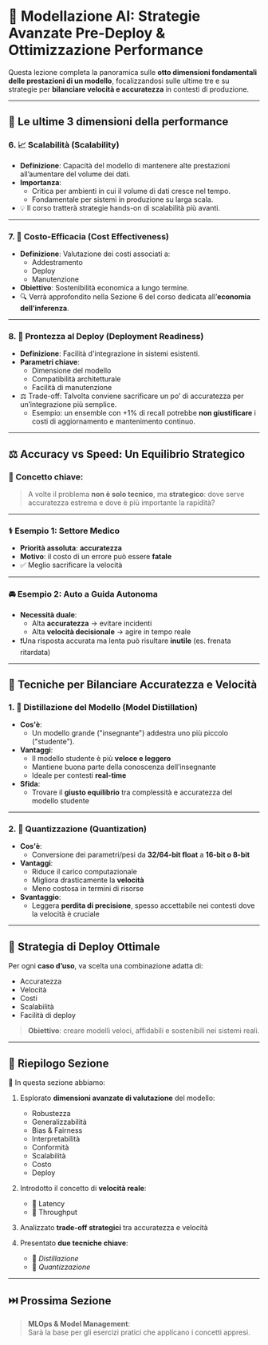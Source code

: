 # 🧠 Modellazione AI: Strategie Avanzate Pre-Deploy & Ottimizzazione Performance

Questa lezione completa la panoramica sulle **otto dimensioni fondamentali delle prestazioni di un modello**, focalizzandosi sulle ultime tre e su strategie per **bilanciare velocità e accuratezza** in contesti di produzione.

---

## 🔶 Le ultime 3 dimensioni della performance

### 6. 📈 Scalabilità (Scalability)
- **Definizione**: Capacità del modello di mantenere alte prestazioni all’aumentare del volume dei dati.
- **Importanza**:
  - Critica per ambienti in cui il volume di dati cresce nel tempo.
  - Fondamentale per sistemi in produzione su larga scala.
- 💡 Il corso tratterà strategie hands-on di scalabilità più avanti.

---

### 7. 💸 Costo-Efficacia (Cost Effectiveness)
- **Definizione**: Valutazione dei costi associati a:
  - Addestramento
  - Deploy
  - Manutenzione
- **Obiettivo**: Sostenibilità economica a lungo termine.
- 🔍 Verrà approfondito nella Sezione 6 del corso dedicata all’**economia dell’inferenza**.

---

### 8. 🚀 Prontezza al Deploy (Deployment Readiness)
- **Definizione**: Facilità d'integrazione in sistemi esistenti.
- **Parametri chiave**:
  - Dimensione del modello
  - Compatibilità architetturale
  - Facilità di manutenzione
- ⚖️ Trade-off: Talvolta conviene sacrificare un po’ di accuratezza per un’integrazione più semplice.
  - Esempio: un ensemble con +1% di recall potrebbe **non giustificare** i costi di aggiornamento e mantenimento continuo.

---

## ⚖️ Accuracy vs Speed: Un Equilibrio Strategico

### 🎯 Concetto chiave:
> A volte il problema **non è solo tecnico**, ma **strategico**: dove serve accuratezza estrema e dove è più importante la rapidità?

---

### ⚕️ Esempio 1: Settore Medico
- **Priorità assoluta**: **accuratezza**
- **Motivo**: il costo di un errore può essere **fatale**
- ✅ Meglio sacrificare la velocità

---

### 🚘 Esempio 2: Auto a Guida Autonoma
- **Necessità duale**:
  - Alta **accuratezza** → evitare incidenti
  - Alta **velocità decisionale** → agire in tempo reale
- ❗Una risposta accurata ma lenta può risultare **inutile** (es. frenata ritardata)

---

## 🔧 Tecniche per Bilanciare Accuratezza e Velocità

### 1. 🧪 **Distillazione del Modello (Model Distillation)**
- **Cos'è**: 
  - Un modello grande ("insegnante") addestra uno più piccolo ("studente").
- **Vantaggi**:
  - Il modello studente è più **veloce e leggero**
  - Mantiene buona parte della conoscenza dell’insegnante
  - Ideale per contesti **real-time**
- **Sfida**:
  - Trovare il **giusto equilibrio** tra complessità e accuratezza del modello studente

---

### 2. 🔢 **Quantizzazione (Quantization)**
- **Cos'è**: 
  - Conversione dei parametri/pesi da **32/64-bit float** a **16-bit o 8-bit**
- **Vantaggi**:
  - Riduce il carico computazionale
  - Migliora drasticamente la **velocità**
  - Meno costosa in termini di risorse
- **Svantaggio**:
  - Leggera **perdita di precisione**, spesso accettabile nei contesti dove la velocità è cruciale

---

## 🧭 Strategia di Deploy Ottimale

Per ogni **caso d’uso**, va scelta una combinazione adatta di:
- Accuratezza
- Velocità
- Costi
- Scalabilità
- Facilità di deploy

> **Obiettivo**: creare modelli veloci, affidabili e sostenibili nei sistemi reali.

---

## 🧩 Riepilogo Sezione

📌 In questa sezione abbiamo:

1. Esplorato **dimensioni avanzate di valutazione** del modello:
   - Robustezza
   - Generalizzabilità
   - Bias & Fairness
   - Interpretabilità
   - Conformità
   - Scalabilità
   - Costo
   - Deploy

2. Introdotto il concetto di **velocità reale**:
   - 🔄 Latency
   - 🧮 Throughput

3. Analizzato **trade-off strategici** tra accuratezza e velocità

4. Presentato **due tecniche chiave**:
   - 🧪 *Distillazione*
   - 🔢 *Quantizzazione*

---

## ⏭️ Prossima Sezione

> **MLOps & Model Management**:  
Sarà la base per gli esercizi pratici che applicano i concetti appresi.
